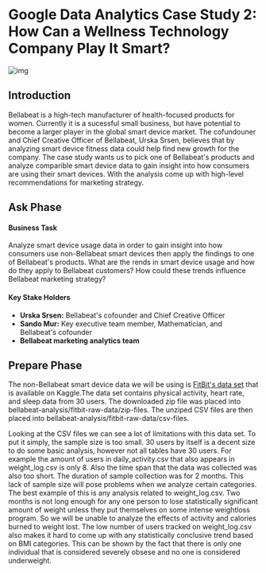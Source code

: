 # Google Data Analytics Case Study 2: How Can a Wellness Technology Company Play It Smart?

![img](https://i.imgur.com/0Dtva0S.png)

## Introduction

Bellabeat is a high-tech manufacturer of health-focused products for women. Currently it is a sucessful small business, but have potential to become a larger player in the global smart device market. The cofundouner and Chief Creative Officer of Bellabeat, Urska Srsen, believes that by analyzing smart device fitness data could help find new growth for the company. The case study wants us to pick one of Bellabeat's products and analyze comparible smart device data to gain insight into how consumers are using their smart devices. With the analysis come up with high-level recommendations for marketing strategy.

## Ask Phase

#### Business Task

Analyze smart device usage data in order to gain insight into how consumers use non-Bellabeat smart devices then apply the findings to one of Bellabeat's products. What are the rends in smart device usage and how do they apply to Bellabeat customers? How could these trends influence Bellabeat marketing strategy?

#### Key Stake Holders

- **Urska Srsen:** Bellabeat's cofounder and Chief Creative Officer
- **Sando Mur:** Key executive team member, Mathematician, and Bellabeat's cofounder
- **Bellabeat marketing analytics team**

## Prepare Phase

The non-Bellabeat smart device data we will be using is [FitBit's data set](https://www.kaggle.com/datasets/arashnic/fitbit) that is available on Kaggle.The data set contains physical activity, heart rate, and sleep data from 30 users. The downloaded zip file was placed into bellabeat-analysis/fitbit-raw-data/zip-files. The unziped CSV files are then placed into bellabeat-analysis/fitbit-raw-data/csv-files.

Looking at the CSV files we can see a lot of limitations with this data set. To put it simply, the sample size is too small. 30 users by itself is a decent size to do some basic analysis, however not all tables have 30 users. For example the amount of users in daily_activity.csv that also appears in weight_log.csv is only 8. Also the time span that the data was collected was also too short. The duration of sample collection was for 2 months. This lack of sample size will pose problems when we analyze certain categories. The best example of this is any analysis related to weight_log.csv. Two months is not long enough for any one person to lose statistically significant amount of weight unless they put themselves on some intense weightloss program. So we will be unable to analyze the effects of activity and calories burned to weight lost. The low number of users tracked on weight_log.csv also makes it hard to come up with any statistically conclusive trend based on BMI categories. This can be shown by the fact that there is only one individual that is considered severely obsese and no one is considered underweight.   